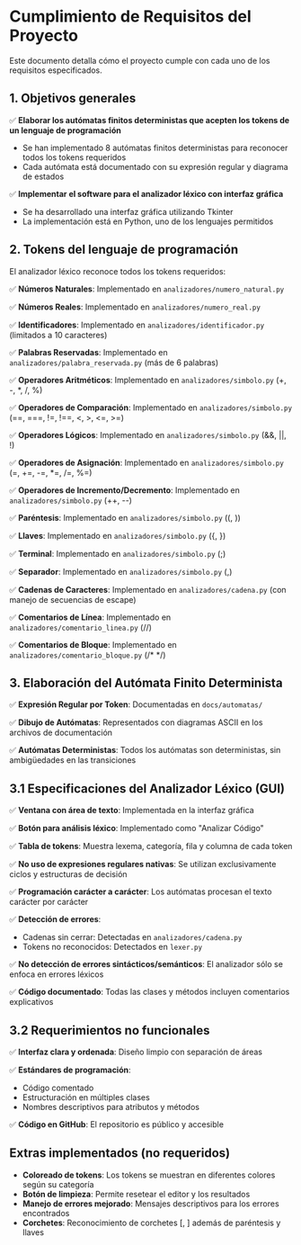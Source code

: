 # Cumplimiento de Requisitos del Proyecto

Este documento detalla cómo el proyecto cumple con cada uno de los requisitos especificados.

## 1. Objetivos generales

✅ **Elaborar los autómatas finitos deterministas que acepten los tokens de un lenguaje de programación**
   - Se han implementado 8 autómatas finitos deterministas para reconocer todos los tokens requeridos
   - Cada autómata está documentado con su expresión regular y diagrama de estados

✅ **Implementar el software para el analizador léxico con interfaz gráfica**
   - Se ha desarrollado una interfaz gráfica utilizando Tkinter
   - La implementación está en Python, uno de los lenguajes permitidos

## 2. Tokens del lenguaje de programación

El analizador léxico reconoce todos los tokens requeridos:

✅ **Números Naturales**: Implementado en `analizadores/numero_natural.py`

✅ **Números Reales**: Implementado en `analizadores/numero_real.py`

✅ **Identificadores**: Implementado en `analizadores/identificador.py` (limitados a 10 caracteres)

✅ **Palabras Reservadas**: Implementado en `analizadores/palabra_reservada.py` (más de 6 palabras)

✅ **Operadores Aritméticos**: Implementado en `analizadores/simbolo.py` (+, -, *, /, %)

✅ **Operadores de Comparación**: Implementado en `analizadores/simbolo.py` (==, ===, !=, !==, <, >, <=, >=)

✅ **Operadores Lógicos**: Implementado en `analizadores/simbolo.py` (&&, ||, !)

✅ **Operadores de Asignación**: Implementado en `analizadores/simbolo.py` (=, +=, -=, *=, /=, %=)

✅ **Operadores de Incremento/Decremento**: Implementado en `analizadores/simbolo.py` (++, --)

✅ **Paréntesis**: Implementado en `analizadores/simbolo.py` ((, ))

✅ **Llaves**: Implementado en `analizadores/simbolo.py` ({, })

✅ **Terminal**: Implementado en `analizadores/simbolo.py` (;)

✅ **Separador**: Implementado en `analizadores/simbolo.py` (,)

✅ **Cadenas de Caracteres**: Implementado en `analizadores/cadena.py` (con manejo de secuencias de escape)

✅ **Comentarios de Línea**: Implementado en `analizadores/comentario_linea.py` (//)

✅ **Comentarios de Bloque**: Implementado en `analizadores/comentario_bloque.py` (/* */)

## 3. Elaboración del Autómata Finito Determinista

✅ **Expresión Regular por Token**: Documentadas en `docs/automatas/`

✅ **Dibujo de Autómatas**: Representados con diagramas ASCII en los archivos de documentación

✅ **Autómatas Deterministas**: Todos los autómatas son deterministas, sin ambigüedades en las transiciones

## 3.1 Especificaciones del Analizador Léxico (GUI)

✅ **Ventana con área de texto**: Implementada en la interfaz gráfica

✅ **Botón para análisis léxico**: Implementado como "Analizar Código"

✅ **Tabla de tokens**: Muestra lexema, categoría, fila y columna de cada token

✅ **No uso de expresiones regulares nativas**: Se utilizan exclusivamente ciclos y estructuras de decisión

✅ **Programación carácter a carácter**: Los autómatas procesan el texto carácter por carácter

✅ **Detección de errores**:
   - Cadenas sin cerrar: Detectadas en `analizadores/cadena.py`
   - Tokens no reconocidos: Detectados en `lexer.py`

✅ **No detección de errores sintácticos/semánticos**: El analizador sólo se enfoca en errores léxicos

✅ **Código documentado**: Todas las clases y métodos incluyen comentarios explicativos

## 3.2 Requerimientos no funcionales

✅ **Interfaz clara y ordenada**: Diseño limpio con separación de áreas

✅ **Estándares de programación**:
   - Código comentado
   - Estructuración en múltiples clases
   - Nombres descriptivos para atributos y métodos

✅ **Código en GitHub**: El repositorio es público y accesible

## Extras implementados (no requeridos)

- **Coloreado de tokens**: Los tokens se muestran en diferentes colores según su categoría
- **Botón de limpieza**: Permite resetear el editor y los resultados
- **Manejo de errores mejorado**: Mensajes descriptivos para los errores encontrados
- **Corchetes**: Reconocimiento de corchetes [, ] además de paréntesis y llaves 